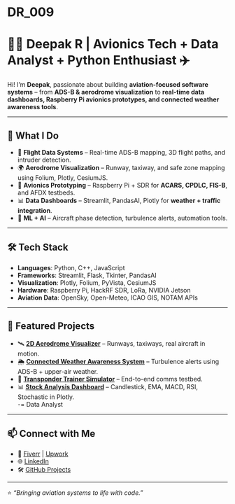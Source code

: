 # DR_009

# 👨‍💻 Deepak R | Avionics Tech + Data Analyst + Python Enthusiast ✈️  

Hi! I’m **Deepak**, passionate about building **aviation-focused software systems** – from **ADS-B & aerodrome visualization** to **real-time data dashboards, Raspberry Pi avionics prototypes, and connected weather awareness tools**.  

---

## 🚀 What I Do
- 🛫 **Flight Data Systems** – Real-time ADS-B mapping, 3D flight paths, and intruder detection.  
- 🌍 **Aerodrome Visualization** – Runway, taxiway, and safe zone mapping using Folium, Plotly, CesiumJS.  
- 📡 **Avionics Prototyping** – Raspberry Pi + SDR for **ACARS, CPDLC, FIS-B**, and AFDX testbeds.  
- 📊 **Data Dashboards** – Streamlit, PandasAI, Plotly for **weather + traffic integration**.  
- 🤖 **ML + AI** – Aircraft phase detection, turbulence alerts, automation tools.  

---

## 🛠️ Tech Stack
- **Languages**: Python, C++, JavaScript  
- **Frameworks**: Streamlit, Flask, Tkinter, PandasAI  
- **Visualization**: Plotly, Folium, PyVista, CesiumJS  
- **Hardware**: Raspberry Pi, HackRF SDR, LoRa, NVIDIA Jetson  
- **Aviation Data**: OpenSky, Open-Meteo, ICAO GIS, NOTAM APIs  

---

## 📂 Featured Projects
- 🛰️ **[2D Aerodrome Visualizer](#)** – Runways, taxiways, real aircraft in motion.  
- 🌦️ **[Connected Weather Awareness System](#)** – Turbulence alerts using ADS-B + upper-air weather.  
- 📡 **[Transponder Trainer Simulator](#)** – End-to-end comms testbed.  
- 📊 **[Stock Analysis Dashboard](#)** – Candlestick, EMA, MACD, RSI, Stochastic in Plotly.  
-=   Data Analyst

---

## 📫 Connect with Me
- 💼 [Fiverr](#) | [Upwork](#)  
- 🌐 [LinkedIn](#)  
- 🛠️ [GitHub Projects](#)  

---

⭐️ *“Bringing aviation systems to life with code.”*  
